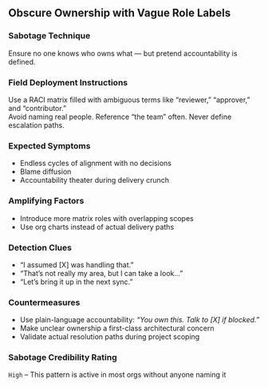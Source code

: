 ## Obscure Ownership with Vague Role Labels

### Sabotage Technique
Ensure no one knows who owns what — but pretend accountability is defined.

###  Field Deployment Instructions
Use a RACI matrix filled with ambiguous terms like “reviewer,” “approver,” and “contributor.”  
Avoid naming real people. Reference “the team” often. Never define escalation paths.

### Expected Symptoms
- Endless cycles of alignment with no decisions
- Blame diffusion
- Accountability theater during delivery crunch

### Amplifying Factors
- Introduce more matrix roles with overlapping scopes
- Use org charts instead of actual delivery paths

### Detection Clues
- “I assumed [X] was handling that.”
- “That’s not really my area, but I can take a look...”
- “Let’s bring it up in the next sync.”

### Countermeasures
- Use plain-language accountability: *“You own this. Talk to [X] if blocked.”*
- Make unclear ownership a first-class architectural concern
- Validate actual resolution paths during project scoping

### Sabotage Credibility Rating

`High` – This pattern is active in most orgs without anyone naming it
